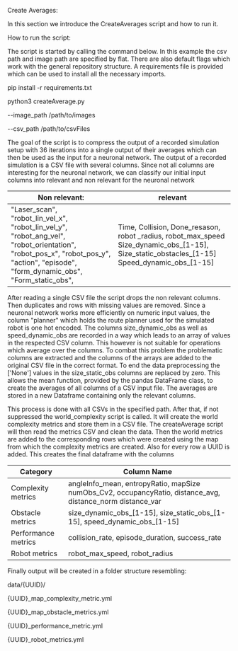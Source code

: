 Create Averages:

In this section we introduce the CreateAverages script and how to run it.

How to run the script:

The script is started by calling the command below. In this example the csv path and image path are specified by flat. 
There are also default flags which work with the general repository structure. 
A requirements file is provided which can be used to install all the necessary imports.

pip install -r requirements.txt

python3 createAverage.py

--image\_path /path/to/images

--csv\_path /path/to/csvFiles

The goal of the script is to compress the output of a recorded simulation setup with 36 iterations into a single output of their averages which can then be used as the input for a neuronal network. The output of a recorded simulation is a CSV file with several columns. Since not all columns are interesting for the neuronal network, we can classify our initial input columns into relevant and non relevant for the neuronal network

| Non relevant: | relevant |
| --- | --- |
| "Laser\_scan", "robot\_lin\_vel\_x", "robot\_lin\_vel\_y", "robot\_ang\_vel", "robot\_orientation", "robot\_pos\_x", "robot\_pos\_y", "action", "episode", "form\_dynamic\_obs", "Form\_static\_obs", | Time, Collision, Done\_resason, robot \_radius, robot\_max\_speed Size\_dynamic\_obs\_[1-15], Size\_static\_obstacles\_[1-15] Speed\_dynamic\_obs\_[1-15]
 

After reading a single CSV file the script drops the non relevant columns. Then duplicates and rows with missing values are removed. Since a neuronal network works more efficiently on numeric input values, the column "planner" which holds the route planner used for the simulated robot is one hot encoded. The columns size\_dynamic\_obs as well as speed\_dynamic\_obs are recorded in a way which leads to an array of values in the respected CSV column. This however is not suitable for operations which average over the columns. To combat this problem the problematic columns are extracted and the columns of the arrays are added to the original CSV file in the correct format. To end the data preprocessing the ['None'] values in the size\_static\_obs columns are replaced by zero. This allows the mean function, provided by the pandas DataFrame class, to create the averages of all columns of a CSV input file. The averages are stored in a new Dataframe containing only the relevant columns.

This process is done with all CSVs in the specified path. After that, if not suppressed the world\_complexity script is called. It will create the world complexity metrics and store them in a CSV file. The createAverage script will then read the metrics CSV and clean the data. Then the world metrics are added to the corresponding rows which were created using the map from which the complexity metrics are created. Also for every row a UUID is added. This creates the final dataframe with the columns

| Category | Column Name |
| --- | --- |
| Complexity metrics | angleInfo\_mean, entropyRatio, mapSize numObs\_Cv2, occupancyRatio, distance\_avg, distance\_norm distance\_var |
| Obstacle metrics | size\_dynamic\_obs\_[1-15], size\_static\_obs\_[1-15], speed\_dynamic\_obs\_[1-15] |
| Performance metrics | collision\_rate, episode\_duration, success\_rate
| Robot metrics | robot\_max\_speed, robot\_radius |

Finally output will be created in a folder structure resembling:

data/{UUID}/

{UUID}\_map\_complexity\_metric.yml

{UUID}\_map\_obstacle\_metrics.yml

{UUID}\_performance\_metric.yml

{UUID}\_robot\_metrics.yml
